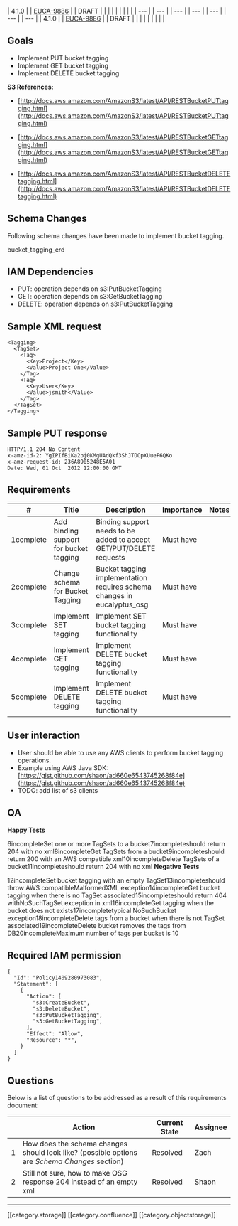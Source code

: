 

| 4.1.0 | 
| [EUCA-9886](https://eucalyptus.atlassian.net/browse/EUCA-9886) | 
| DRAFT | 
|  | 
|  | 
|  | 
|  | 
|  --- | 
|  --- | 
|  --- | 
|  --- | 
|  --- | 
|  --- | 
|  --- | 
| 4.1.0 | 
| [EUCA-9886](https://eucalyptus.atlassian.net/browse/EUCA-9886) | 
| DRAFT | 
|  | 
|  | 
|  | 
|  | 


## Goals

* Implement PUT bucket tagging
* Implement GET bucket tagging
* Implement DELETE bucket tagging

 **S3 References:** 


* [http://docs.aws.amazon.com/AmazonS3/latest/API/RESTBucketPUTtagging.html](http://docs.aws.amazon.com/AmazonS3/latest/API/RESTBucketPUTtagging.html)


* [http://docs.aws.amazon.com/AmazonS3/latest/API/RESTBucketGETtagging.html](http://docs.aws.amazon.com/AmazonS3/latest/API/RESTBucketGETtagging.html)


* [http://docs.aws.amazon.com/AmazonS3/latest/API/RESTBucketDELETEtagging.html](http://docs.aws.amazon.com/AmazonS3/latest/API/RESTBucketDELETEtagging.html)


## Schema Changes
Following schema changes have been made to implement bucket tagging.

bucket_tagging_erd


## IAM Dependencies

* PUT: operation depends on s3:PutBucketTagging
* GET: operation depends on s3:GetBucketTagging
* DELETE: operation depends on s3:PutBucketTagging


## Sample XML request

```
<Tagging>
  <TagSet>
    <Tag>
      <Key>Project</Key>
      <Value>Project One</Value>
    </Tag>
    <Tag>
      <Key>User</Key>
      <Value>jsmith</Value>
    </Tag>
  </TagSet>
</Tagging>
```

## Sample PUT response

```
HTTP/1.1 204 No Content
x-amz-id-2: YgIPIfBiKa2bj0KMgUAdQkf3ShJTOOpXUueF6QKo
x-amz-request-id: 236A8905248E5A01
Date: Wed, 01 Oct  2012 12:00:00 GMT
```



## Requirements


| # | Title | Description | Importance | Notes | 
|  --- |  --- |  --- |  --- |  --- | 
| 1complete | Add binding support for bucket tagging | Binding support needs to be added to accept GET/PUT/DELETE requests | Must have |  | 
| 2complete | Change schema for Bucket Tagging | Bucket tagging implementation requires schema changes in eucalyptus_osg | Must have |  | 
| 3complete | Implement SET tagging | Implement SET bucket tagging functionality | Must have |  | 
| 4complete | Implement GET tagging | Implement DELETE bucket tagging functionality | Must have |  | 
| 5complete | Implement DELETE tagging | Implement DELETE bucket tagging functionality | Must have |  | 


## User interaction

* User should be able to use any AWS clients to perform bucket tagging operations.
* Example using AWS Java SDK:[https://gist.github.com/shaon/ad660e6543745268f84e](https://gist.github.com/shaon/ad660e6543745268f84e)
* TODO: add list of s3 clients


## QA
 **Happy Tests** 

6incompleteSet one or more TagSets to a bucket7incompleteshould return 204 with no xml8incompleteGet TagSets from a bucket9incompleteshould return 200 with an AWS compatible xml10incompleteDelete TagSets of a bucket11incompleteshould return 204 with no xml **Negative Tests** 

12incompleteSet bucket tagging with an empty TagSet13incompleteshould throw AWS compatibleMalformedXML exception14incompleteGet bucket tagging when there is no TagSet associated15incompleteshould return 404 withNoSuchTagSet exception in xml16incompleteGet tagging when the bucket does not exists17incompletetypical NoSuchBucket exception18incompleteDelete tags from a bucket when there is not TagSet associated19incompleteDelete bucket removes the tags from DB20incompleteMaximum number of tags per bucket is 10




## Required IAM permission

```
{
  "Id": "Policy1409280973083",
  "Statement": [
    {
      "Action": [
        "s3:CreateBucket",
        "s3:DeleteBucket",
        "s3:PutBucketTagging",
        "s3:GetBucketTagging",
      ],
      "Effect": "Allow",
      "Resource": "*",
    }
  ]
}
```



## Questions
Below is a list of questions to be addressed as a result of this requirements document:



|  | Action | Current State | Assignee | 
|  --- |  --- |  --- |  --- | 
| 1 | How does the schema changes should look like? (possible options are  _Schema Changes_  section) | Resolved | Zach | 
| 2 | Still not sure, how to make OSG response 204 instead of an empty xml | Resolved | Shaon | 



*****

[[category.storage]] 
[[category.confluence]] 
[[category.objectstorage]]
